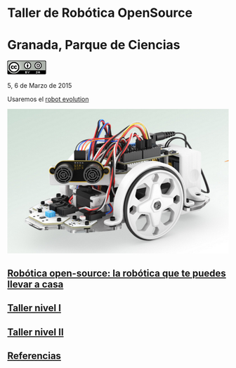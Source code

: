 # Taller de Robótica OpenSource

# Granada, Parque de Ciencias


![imagenes/CCbySQ_88x31.png](./imagenes/CCbySQ_88x31.png)


5, 6 de Marzo de 2015

Usaremos el [robot evolution](http://www.bq.com/es/printbot-evolution)

![robot](./imagenes/Evolution.png)


## [Robótica open-source: la robótica que te puedes llevar a casa](./TemasComunes.md)

## [Taller nivel I](./Taller_robotica_nivel_I.md)

## [Taller nivel II](./Taller_robotica_nivel_II.md)

## [Referencias](./Referencias.md)
